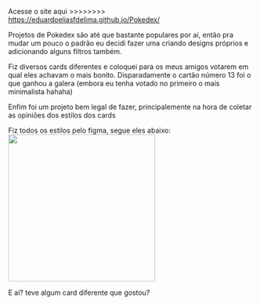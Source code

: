 Acesse o site aqui >>>>>>>> https://eduardoeliasfdelima.github.io/Pokedex/

Projetos de Pokedex são até que bastante populares por aí, então pra mudar um pouco o padrão eu decidi fazer uma criando designs próprios e adicionando alguns filtros também. 

Fiz diversos cards diferentes e coloquei para os meus amigos votarem em qual eles achavam o mais bonito. 
Disparadamente o cartão número 13 foi o que ganhou a galera (embora eu tenha votado no primeiro o mais minimalista hahaha)

Enfim foi um projeto bem legal de fazer, principalemente na hora de coletar as opiniões dos estilos dos cards

Fiz todos os estilos pelo figma, segue eles abaixo:<br>
<img src="https://github.com/user-attachments/assets/793cc378-819a-4fbf-864c-cf4e31d1b2fa" width="300">

E ai? teve algum card diferente que gostou?
